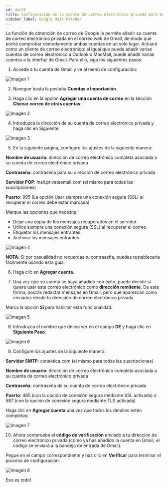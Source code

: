 ```yaml
---
id: doc25
title: Configuración de la cuenta de correo electrónico privada para Google Mail Fetcher
sidebar_label: Google Mail Fetcher
---
```


La función de obtención de correo de Google le permite añadir su cuenta de correo electrónico privada en el correo web de Gmail, de modo que podrá comprobar cómodamente ambas cuentas en un solo lugar. Actuará como un cliente de correo electrónico: al igual que puede añadir varias cuentas de correo electrónico a Outlook o MacMail, puede añadir varias cuentas a la interfaz de Gmail. Para ello, siga los siguientes pasos: 

1. Accede a tu cuenta de Gmail y ve al menú de configuración: 

![Imagen 1]()

2. Navegue hasta la pestaña **Cuentas e Importación**. 

3. Haga clic en la opción **Agregar una cuenta de correo** en la sección **Checar correo de otras cuentas**:

![Imagen 2]()

4. Introduzca la dirección de su cuenta de correo electrónico privada y haga clic en Siguiente:

![Imagen 3]()

5. En la siguiente página, configure los ajustes de la siguiente manera: 

**Nombre de usuario**: dirección de correo electrónico completa asociada a su cuenta de correo electrónico privada 

**Contraseña**: contraseña para su dirección de correo electrónico privada 

**Servidor POP**: mail.privateemail.com (el mismo para todas las suscripciones) 

**Puerto**: 995 (La opción Usar siempre una conexión segura (SSL) al recuperar el correo debe estar marcada)
          

Marque las opciones que necesite: 

- Dejar una copia de los mensajes recuperados en el servidor 
- Utilice siempre una conexión segura (SSL) al recuperar el correo. 
- Etiquetar los mensajes entrantes 
- Archivar los mensajes entrantes

![Imagen 4]()

**NOTA**: Si por casualidad no recuerdas tu contraseña, puedes restablecerla fácilmente usando esta guía. 

6. Haga clic en **Agregar cuenta**. 

7. Una vez que su cuenta se haya añadido con éxito, puede decidir si quiere usar este correo electrónico como **dirección remitente**. De esta forma, podrás redactar mensajes en Gmail, pero que aparezcan como enviados desde tu dirección de correo electrónico privada. 

Marca la opción **Sí** para habilitar esta funcionalidad: 

![Imagen 5]()

8. Introduzca el nombre que desea ver en el campo **DE** y haga clic en **Siguiente Paso**: 

![Imagen 6]()

9. Configure los ajustes de la siguiente manera: 

**Servidor SMTP**: conektica.com (el mismo para todas las suscripciones)

**Nombre de usuario**: dirección de correo electrónico completa asociada a su cuenta de correo electrónico privada 

**Contraseña**: contraseña de su cuenta de correo electrónico privada 

**Puerto**: 465 (con la opción de conexión segura mediante SSL activada)
          o 
          587 (con la opción de conexión segura mediante TLS activada)

Haga clic en **Agregar cuenta** una vez que todos los detalles estén completos: 

![Imagen 7]()

10. Ahora compruebe el **código de verificación** enviado a tu dirección de correo electrónico privada (como ya has añadido la cuenta en Gmail, el código se enviará a la bandeja de entrada de Gmail). 

Pegue en el campo correspondiente y haz clic en **Verificar** para terminar el proceso de configuración: 

![Imagen 8]()

Eso es todo!





